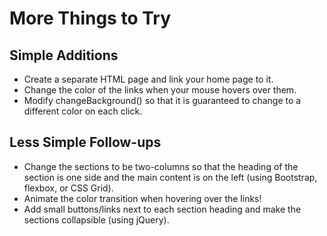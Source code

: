# More Things to Try
## Simple Additions
- Create a separate HTML page and link your home page to it.
- Change the color of the links when your mouse hovers over them.
- Modify changeBackground() so that it is guaranteed to change to a different color on each click.

## Less Simple Follow-ups
- Change the sections to be two-columns so that the heading of the section is one side and the main content is on the left (using Bootstrap, flexbox, or CSS Grid).
- Animate the color transition when hovering over the links!
- Add small buttons/links next to each section heading and make the sections collapsible (using jQuery).
